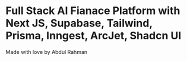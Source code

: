 # Full Stack AI Fianace Platform with Next JS, Supabase, Tailwind, Prisma, Inngest, ArcJet, Shadcn UI 


Made with love by Abdul Rahman
